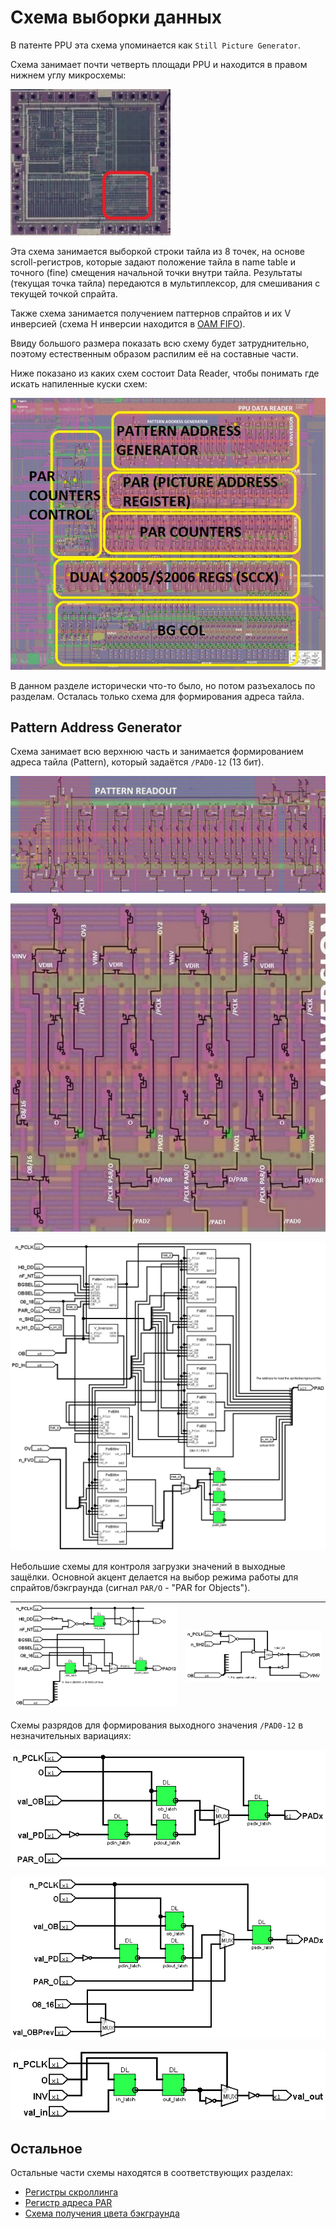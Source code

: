 # Схема выборки данных

В патенте PPU эта схема упоминается как `Still Picture Generator`.

Схема занимает почти четверть площади PPU и находится в правом нижнем углу микросхемы:

![ppu_locator_dataread](/BreakingNESWiki/imgstore/ppu/ppu_locator_dataread.jpg)

Эта схема занимается выборкой строки тайла из 8 точек, на основе scroll-регистров, которые задают положение тайла в name table и точного (fine) смещения начальной точки внутри тайла.
Результаты (текущая точка тайла) передаются в мультиплексор, для смешивания с текущей точкой спрайта.

Также схема занимается получением паттернов спрайтов и их V инверсией (схема H инверсии находится в [OAM FIFO](fifo.md)).

Ввиду большого размера показать всю схему будет затруднительно, поэтому естественным образом распилим её на составные части.

Ниже показано из каких схем состоит Data Reader, чтобы понимать где искать напиленные куски схем:

![ppu_dataread_sections](/BreakingNESWiki/imgstore/ppu/ppu_dataread_sections.jpg)

В данном разделе исторически что-то было, но потом разъехалось по разделам. Осталась только схема для формирования адреса тайла.

## Pattern Address Generator

Схема занимает всю верхнюю часть и занимается формированием адреса тайла (Pattern), который задаётся `/PAD0-12` (13 бит).

![ppu_dataread_pattern_readout](/BreakingNESWiki/imgstore/ppu/ppu_dataread_pattern_readout.jpg)

![ppu_dataread_vinv](/BreakingNESWiki/imgstore/ppu/ppu_dataread_vinv.jpg)

![PatGen](/BreakingNESWiki/imgstore/ppu/PatGen.png)

Небольшие схемы для контроля загрузки значений в выходные защёлки. Основной акцент делается на выбор режима работы для спрайтов/бэкграунда (сигнал `PAR/O` - "PAR for Objects").

|![PatControl](/BreakingNESWiki/imgstore/ppu/PatControl.png)|![PatV_Inversion](/BreakingNESWiki/imgstore/ppu/PatV_Inversion.png)|
|---|---|

Схемы разрядов для формирования выходного значения `/PAD0-12` в незначительных вариациях:

![PatBit](/BreakingNESWiki/imgstore/ppu/PatBit.png)

![PatBit4](/BreakingNESWiki/imgstore/ppu/PatBit4.png)

![PatBitInv](/BreakingNESWiki/imgstore/ppu/PatBitInv.png)

## Остальное

Остальные части схемы находятся в соответствующих разделах:

- [Регистры скроллинга](scroll_regs.md)
- [Регистр адреса PAR](par.md)
- [Схема получения цвета бэкграунда](bgcol.md)
